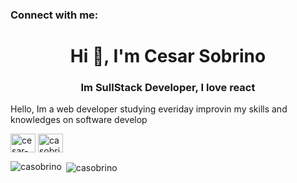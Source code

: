 <h3 align="left">Connect with me:</h3>
<h1 align="center">Hi 👋, I'm Cesar Sobrino</h1>
<h3 align="center">Im SullStack Developer, I love react </h3>
<p>Hello, Im a web developer studying everiday improvin my skills and knowledges on software develop</p>


<p align="left">
<a href="https://linkedin.com/in/cesar-sobrin0" target="blank"><img align="center" src="https://raw.githubusercontent.com/rahuldkjain/github-profile-readme-generator/master/src/images/icons/Social/linked-in-alt.svg" alt="cesar-sobrin0" height="30" width="40" /></a>
<a href="https://instagram.com/casobrino_" target="blank"><img align="center" src="https://raw.githubusercontent.com/rahuldkjain/github-profile-readme-generator/master/src/images/icons/Social/instagram.svg" alt="casobrino_" height="30" width="40" /></a>
</p>

<p><img align="left" src="https://github-readme-stats.vercel.app/api/top-langs?username=casobrino&show_icons=true&locale=en&layout=compact" alt="casobrino" /></p>

<p>&nbsp;<img align="center" src="https://github-readme-stats.vercel.app/api?username=casobrino&show_icons=true&locale=en" alt="casobrino" /></p>
